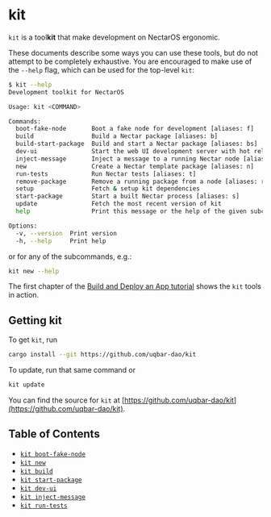 # kit

`kit` is a tool**kit** that make development on NectarOS ergonomic.

These documents describe some ways you can use these tools, but do not attempt to be completely exhaustive.
You are encouraged to make use of the `--help` flag, which can be used for the top-level `kit`:

```bash
$ kit --help
Development toolkit for NectarOS

Usage: kit <COMMAND>

Commands:
  boot-fake-node       Boot a fake node for development [aliases: f]
  build                Build a Nectar package [aliases: b]
  build-start-package  Build and start a Nectar package [aliases: bs]
  dev-ui               Start the web UI development server with hot reloading (same as `cd ui && npm i && npm start`) [aliases: d]
  inject-message       Inject a message to a running Nectar node [aliases: i]
  new                  Create a Nectar template package [aliases: n]
  run-tests            Run Nectar tests [aliases: t]
  remove-package       Remove a running package from a node [aliases: r]
  setup                Fetch & setup kit dependencies
  start-package        Start a built Nectar process [aliases: s]
  update               Fetch the most recent version of kit
  help                 Print this message or the help of the given subcommand(s)

Options:
  -v, --version  Print version
  -h, --help     Print help
```

or for any of the subcommands, e.g.:

```bash
kit new --help
```

The first chapter of the [Build and Deploy an App tutorial](../my_first_app/chapter_1.md) shows the `kit` tools in action.

## Getting kit

To get `kit`, run

```bash
cargo install --git https://github.com/uqbar-dao/kit
```

To update, run that same command or

```bash
kit update
```

You can find the source for `kit` at [https://github.com/uqbar-dao/kit](https://github.com/uqbar-dao/kit).

## Table of Contents

* [`kit boot-fake-node`](./boot-fake-node.md)
* [`kit new`](./new.md)
* [`kit build`](./build.md)
* [`kit start-package`](./start-package.md)
* [`kit dev-ui`](./dev-ui.md)
* [`kit inject-message`](./inject-message.md)
* [`kit run-tests`](./run-tests.md)
